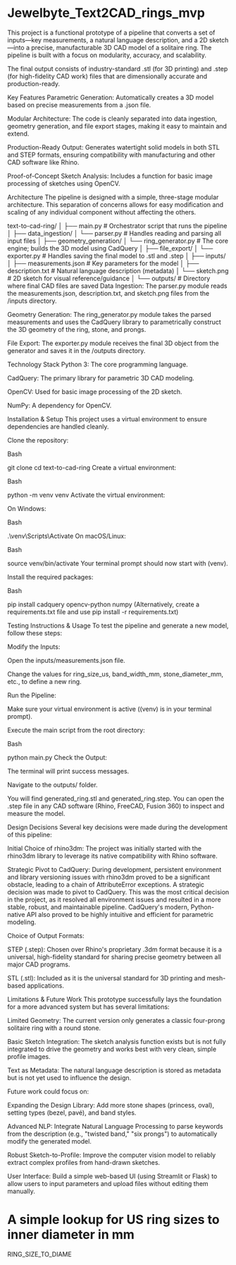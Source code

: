 # Jewelbyte_Text2CAD_rings_mvp
This project is a functional prototype of a pipeline that converts a set of inputs—key measurements, a natural language description, and a 2D sketch—into a precise, manufacturable 3D CAD model of a solitaire ring. The pipeline is built with a focus on modularity, accuracy, and scalability.

The final output consists of industry-standard .stl (for 3D printing) and .step (for high-fidelity CAD work) files that are dimensionally accurate and production-ready.

Key Features
Parametric Generation: Automatically creates a 3D model based on precise measurements from a .json file.

Modular Architecture: The code is cleanly separated into data ingestion, geometry generation, and file export stages, making it easy to maintain and extend.

Production-Ready Output: Generates watertight solid models in both STL and STEP formats, ensuring compatibility with manufacturing and other CAD software like Rhino.

Proof-of-Concept Sketch Analysis: Includes a function for basic image processing of sketches using OpenCV.

Architecture
The pipeline is designed with a simple, three-stage modular architecture. This separation of concerns allows for easy modification and scaling of any individual component without affecting the others.

text-to-cad-ring/
│
├── main.py                    # Orchestrator script that runs the pipeline
│
├── data_ingestion/
│   └── parser.py              # Handles reading and parsing all input files
│
├── geometry_generation/
│   └── ring_generator.py      # The core engine; builds the 3D model using CadQuery
│
├── file_export/
│   └── exporter.py            # Handles saving the final model to .stl and .step
│
├── inputs/
│   ├── measurements.json      # Key parameters for the model
│   ├── description.txt        # Natural language description (metadata)
│   └── sketch.png             # 2D sketch for visual reference/guidance
│
└── outputs/                   # Directory where final CAD files are saved
Data Ingestion: The parser.py module reads the measurements.json, description.txt, and sketch.png files from the /inputs directory.

Geometry Generation: The ring_generator.py module takes the parsed measurements and uses the CadQuery library to parametrically construct the 3D geometry of the ring, stone, and prongs.

File Export: The exporter.py module receives the final 3D object from the generator and saves it in the /outputs directory.

Technology Stack
Python 3: The core programming language.

CadQuery: The primary library for parametric 3D CAD modeling.

OpenCV: Used for basic image processing of the 2D sketch.

NumPy: A dependency for OpenCV.

Installation & Setup
This project uses a virtual environment to ensure dependencies are handled cleanly.

Clone the repository:

Bash

git clone <your-repo-url>
cd text-to-cad-ring
Create a virtual environment:

Bash

python -m venv venv
Activate the virtual environment:

On Windows:

Bash

.\venv\Scripts\Activate
On macOS/Linux:

Bash

source venv/bin/activate
Your terminal prompt should now start with (venv).

Install the required packages:

Bash

pip install cadquery opencv-python numpy
(Alternatively, create a requirements.txt file and use pip install -r requirements.txt)

Testing Instructions & Usage
To test the pipeline and generate a new model, follow these steps:

Modify the Inputs:

Open the inputs/measurements.json file.

Change the values for ring_size_us, band_width_mm, stone_diameter_mm, etc., to define a new ring.

Run the Pipeline:

Make sure your virtual environment is active ((venv) is in your terminal prompt).

Execute the main script from the root directory:

Bash

python main.py
Check the Output:

The terminal will print success messages.

Navigate to the outputs/ folder.

You will find generated_ring.stl and generated_ring.step. You can open the .step file in any CAD software (Rhino, FreeCAD, Fusion 360) to inspect and measure the model.

Design Decisions
Several key decisions were made during the development of this pipeline:

Initial Choice of rhino3dm: The project was initially started with the rhino3dm library to leverage its native compatibility with Rhino software.

Strategic Pivot to CadQuery: During development, persistent environment and library versioning issues with rhino3dm proved to be a significant obstacle, leading to a chain of AttributeError exceptions. A strategic decision was made to pivot to CadQuery. This was the most critical decision in the project, as it resolved all environment issues and resulted in a more stable, robust, and maintainable pipeline. CadQuery's modern, Python-native API also proved to be highly intuitive and efficient for parametric modeling.

Choice of Output Formats:

STEP (.step): Chosen over Rhino's proprietary .3dm format because it is a universal, high-fidelity standard for sharing precise geometry between all major CAD programs.

STL (.stl): Included as it is the universal standard for 3D printing and mesh-based applications.

Limitations & Future Work
This prototype successfully lays the foundation for a more advanced system but has several limitations:

Limited Geometry: The current version only generates a classic four-prong solitaire ring with a round stone.

Basic Sketch Integration: The sketch analysis function exists but is not fully integrated to drive the geometry and works best with very clean, simple profile images.

Text as Metadata: The natural language description is stored as metadata but is not yet used to influence the design.

Future work could focus on:

Expanding the Design Library: Add more stone shapes (princess, oval), setting types (bezel, pavé), and band styles.

Advanced NLP: Integrate Natural Language Processing to parse keywords from the description (e.g., "twisted band," "six prongs") to automatically modify the generated model.

Robust Sketch-to-Profile: Improve the computer vision model to reliably extract complex profiles from hand-drawn sketches.

User Interface: Build a simple web-based UI (using Streamlit or Flask) to allow users to input parameters and upload files without editing them manually.











# A simple lookup for US ring sizes to inner diameter in mm

RING_SIZE_TO_DIAME

